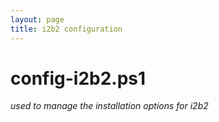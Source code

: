 ```yaml
---
layout: page
title: i2b2 configuration
---
```


# config-i2b2.ps1
*used to manage the installation options for i2b2*
